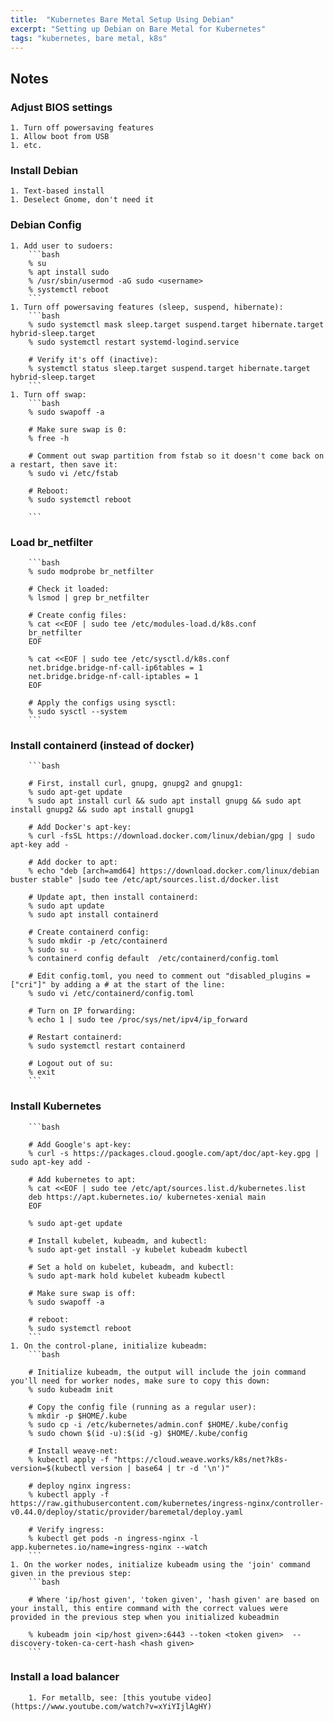 ```yaml
---
title:  "Kubernetes Bare Metal Setup Using Debian"
excerpt: "Setting up Debian on Bare Metal for Kubernetes"
tags: "kubernetes, bare metal, k8s"
---
```


## Notes

### Adjust BIOS settings

    1. Turn off powersaving features
    1. Allow boot from USB
    1. etc.

### Install Debian

    1. Text-based install
    1. Deselect Gnome, don't need it 

### Debian Config

    1. Add user to sudoers:
        ```bash
        % su
        % apt install sudo
        % /usr/sbin/usermod -aG sudo <username>
        % systemctl reboot 
        ```
    1. Turn off powersaving features (sleep, suspend, hibernate):
        ```bash
        % sudo systemctl mask sleep.target suspend.target hibernate.target hybrid-sleep.target
        % sudo systemctl restart systemd-logind.service
        
        # Verify it's off (inactive):
        % systemctl status sleep.target suspend.target hibernate.target hybrid-sleep.target
        ```
    1. Turn off swap:
        ```bash 
        % sudo swapoff -a

        # Make sure swap is 0:
        % free -h 

        # Comment out swap partition from fstab so it doesn't come back on a restart, then save it:
        % sudo vi /etc/fstab

        # Reboot:
        % sudo systemctl reboot
        
        ```
### Load br_netfilter

        ```bash
        % sudo modprobe br_netfilter

        # Check it loaded:
        % lsmod | grep br_netfilter

        # Create config files:
        % cat <<EOF | sudo tee /etc/modules-load.d/k8s.conf
        br_netfilter
        EOF

        % cat <<EOF | sudo tee /etc/sysctl.d/k8s.conf
        net.bridge.bridge-nf-call-ip6tables = 1
        net.bridge.bridge-nf-call-iptables = 1
        EOF

        # Apply the configs using sysctl:
        % sudo sysctl --system
        ```

### Install containerd (instead of docker)

        ```bash

        # First, install curl, gnupg, gnupg2 and gnupg1:
        % sudo apt-get update
        % sudo apt install curl && sudo apt install gnupg && sudo apt install gnupg2 && sudo apt install gnupg1

        # Add Docker's apt-key:
        % curl -fsSL https://download.docker.com/linux/debian/gpg | sudo apt-key add -

        # Add docker to apt:
        % echo "deb [arch=amd64] https://download.docker.com/linux/debian buster stable" |sudo tee /etc/apt/sources.list.d/docker.list
        
        # Update apt, then install containerd:
        % sudo apt update
        % sudo apt install containerd

        # Create containerd config:
        % sudo mkdir -p /etc/containerd
        % sudo su -
        % containerd config default  /etc/containerd/config.toml

        # Edit config.toml, you need to comment out "disabled_plugins = ["cri"]" by adding a # at the start of the line:
        % sudo vi /etc/containerd/config.toml

        # Turn on IP forwarding:
        % echo 1 | sudo tee /proc/sys/net/ipv4/ip_forward

        # Restart containerd:
        % sudo systemctl restart containerd

        # Logout out of su:
        % exit
        ```

### Install Kubernetes

        ```bash

        # Add Google's apt-key:
        % curl -s https://packages.cloud.google.com/apt/doc/apt-key.gpg | sudo apt-key add -

        # Add kubernetes to apt:
        % cat <<EOF | sudo tee /etc/apt/sources.list.d/kubernetes.list
        deb https://apt.kubernetes.io/ kubernetes-xenial main
        EOF

        % sudo apt-get update

        # Install kubelet, kubeadm, and kubectl:
        % sudo apt-get install -y kubelet kubeadm kubectl

        # Set a hold on kubelet, kubeadm, and kubectl:
        % sudo apt-mark hold kubelet kubeadm kubectl

        # Make sure swap is off:
        % sudo swapoff -a

        # reboot:
        % sudo systemctl reboot
        ```
    1. On the control-plane, initialize kubeadm:
        ```bash

        # Initialize kubeadm, the output will include the join command you'll need for worker nodes, make sure to copy this down:
        % sudo kubeadm init

        # Copy the config file (running as a regular user):
        % mkdir -p $HOME/.kube
        % sudo cp -i /etc/kubernetes/admin.conf $HOME/.kube/config
        % sudo chown $(id -u):$(id -g) $HOME/.kube/config

        # Install weave-net:
        % kubectl apply -f "https://cloud.weave.works/k8s/net?k8s-version=$(kubectl version | base64 | tr -d '\n')"

        # deploy nginx ingress:
        % kubectl apply -f https://raw.githubusercontent.com/kubernetes/ingress-nginx/controller-v0.44.0/deploy/static/provider/baremetal/deploy.yaml

        # Verify ingress:
        % kubectl get pods -n ingress-nginx -l app.kubernetes.io/name=ingress-nginx --watch
        ```
    1. On the worker nodes, initialize kubeadm using the 'join' command given in the previous step:
        ```bash

        # Where 'ip/host given', 'token given', 'hash given' are based on your install, this entire command with the correct values were provided in the previous step when you initialized kubeadmin

        % kubeadm join <ip/host given>:6443 --token <token given>  --discovery-token-ca-cert-hash <hash given> 
        ```
### Install a load balancer

        1. For metallb, see: [this youtube video](https://www.youtube.com/watch?v=xYiYIjlAgHY)